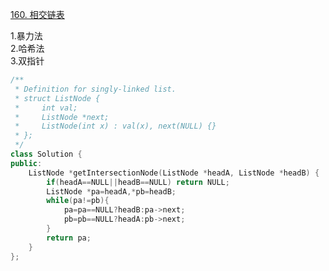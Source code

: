 [160. 相交链表](https://leetcode-cn.com/problems/intersection-of-two-linked-lists/submissions/)

1.暴力法  
2.哈希法  
3.双指针  

```cpp
/**
 * Definition for singly-linked list.
 * struct ListNode {
 *     int val;
 *     ListNode *next;
 *     ListNode(int x) : val(x), next(NULL) {}
 * };
 */
class Solution {
public:
    ListNode *getIntersectionNode(ListNode *headA, ListNode *headB) {
        if(headA==NULL||headB==NULL) return NULL;
        ListNode *pa=headA,*pb=headB;
        while(pa!=pb){
            pa=pa==NULL?headB:pa->next;
            pb=pb==NULL?headA:pb->next;
        }
        return pa;
    }
};
```